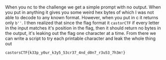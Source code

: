 When you nc to the challenge we get a simple prompt with no output. When you put in anything it gives you some weird hex bytes of which I was not able to decode to any known format. However, when you put in c it returns only `b''`. I then realized that since the flag format it `castorCTF` if every letter in the input matches it's position in the flag, then it should return no bytes in the output, it's leaking out the flag one character at a time. From there we can write a script to try each printable character and leak the whole thing out

`castorsCTF{k33p_y0ur_k3y5_53cr37_4nd_d0n7_r3u53_7h3m!}`
